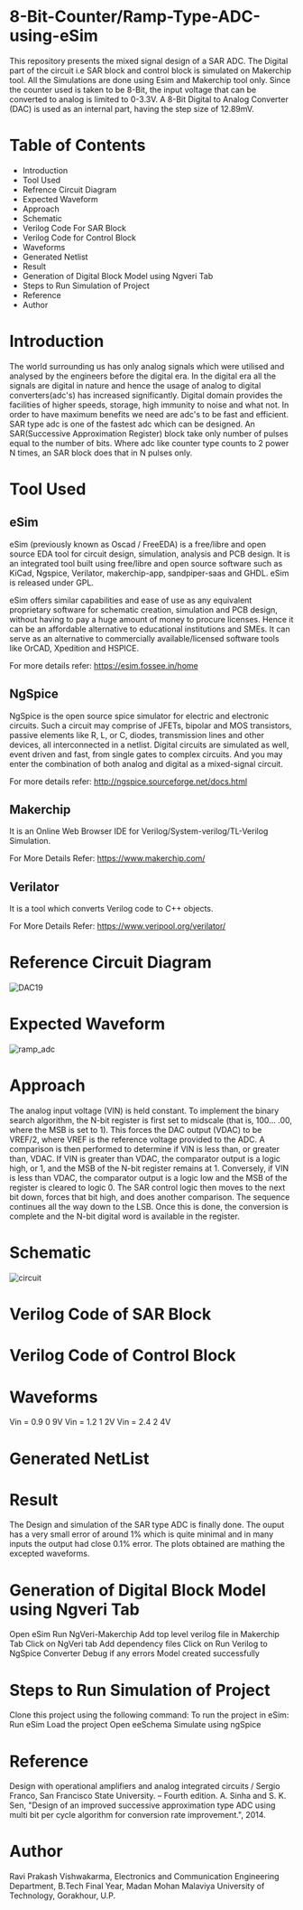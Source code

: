 # 8-Bit-Counter/Ramp-Type-ADC-using-eSim
This repository presents the mixed signal design of a SAR ADC. The Digital part of the circuit i.e SAR block and control block is simulated on Makerchip tool. All the Simulations are done using Esim and Makerchip tool only. Since the counter used is taken to be 8-Bit, the input voltage that can be converted to analog is limited to 0-3.3V. A 8-Bit Digital to Analog Converter (DAC) is used as an internal part, having the step size of 12.89mV.

# Table of Contents
- Introduction
- Tool Used
- Refrence Circuit Diagram
- Expected Waveform
- Approach
- Schematic
- Verilog Code For SAR Block
- Verilog Code for Control Block
- Waveforms
- Generated Netlist
- Result
- Generation of Digital Block Model using Ngveri Tab
- Steps to Run Simulation of Project
- Reference
- Author

# Introduction
The world surrounding us has only analog signals which were utilised and analysed by the engineers before the digital era. In the digital era all the signals are digital in nature and hence the usage of analog to digital converters(adc's) has increased significantly. Digital domain provides the facilities of higher speeds, storage, high immunity to noise and what not. In order to have maximum benefits we need are adc's to be fast and efficient. SAR type adc is one of the fastest adc which can be designed. An SAR(Successive Approximation Register) block take only number of pulses equal to the number of bits. Where adc like counter type counts to 2 power N times, an SAR block does that in N pulses only.

# Tool Used
## eSim
eSim (previously known as Oscad / FreeEDA) is a free/libre and open source EDA tool for circuit design, simulation, analysis and PCB design. It is an integrated tool built using free/libre and open source software such as KiCad, Ngspice, Verilator, makerchip-app, sandpiper-saas and GHDL. eSim is released under GPL.

eSim offers similar capabilities and ease of use as any equivalent proprietary software for schematic creation, simulation and PCB design, without having to pay a huge amount of money to procure licenses. Hence it can be an affordable alternative to educational institutions and SMEs. It can serve as an alternative to commercially available/licensed software tools like OrCAD, Xpedition and HSPICE.

For more details refer: https://esim.fossee.in/home

## NgSpice
NgSpice is the open source spice simulator for electric and electronic circuits. Such a circuit may comprise of JFETs, bipolar and MOS transistors, passive elements like R, L, or C, diodes, transmission lines and other devices, all interconnected in a netlist. Digital circuits are simulated as well, event driven and fast, from single gates to complex circuits. And you may enter the combination of both analog and digital as a mixed-signal circuit.

For more details refer: http://ngspice.sourceforge.net/docs.html

## Makerchip
It is an Online Web Browser IDE for Verilog/System-verilog/TL-Verilog Simulation.

For More Details Refer: https://www.makerchip.com/

## Verilator
It is a tool which converts Verilog code to C++ objects.

For More Details Refer: https://www.veripool.org/verilator/

# Reference Circuit Diagram
![DAC19](https://user-images.githubusercontent.com/65559674/194708634-57d9dacd-a0b3-4804-b79d-ef2f7fc82cbf.png)

# Expected Waveform
![ramp_adc](https://user-images.githubusercontent.com/65559674/194708654-d9d495e0-e7e3-4cf5-ac67-2bf5a848f248.PNG)

# Approach
The analog input voltage (VIN) is held constant. To implement the binary search algorithm, the N-bit register is first set to midscale (that is, 100... .00, where the MSB is set to 1). This forces the DAC output (VDAC) to be VREF/2, where VREF is the reference voltage provided to the ADC. A comparison is then performed to determine if VIN is less than, or greater than, VDAC. If VIN is greater than VDAC, the comparator output is a logic high, or 1, and the MSB of the N-bit register remains at 1. Conversely, if VIN is less than VDAC, the comparator output is a logic low and the MSB of the register is cleared to logic 0. The SAR control logic then moves to the next bit down, forces that bit high, and does another comparison. The sequence continues all the way down to the LSB. Once this is done, the conversion is complete and the N-bit digital word is available in the register.

# Schematic
![circuit](https://user-images.githubusercontent.com/65559674/194708697-1a59d02b-0420-496e-8ce9-78bced5669e6.jpg)

# Verilog Code of SAR Block
# Verilog Code of Control Block
# Waveforms
Vin = 0.9 0 9V
Vin = 1.2 1 2V
Vin = 2.4 2 4V
# Generated NetList
# Result
The Design and simulation of the SAR type ADC is finally done. The ouput has a very small error of around 1% which is quite minimal and in many inputs the output had close 0.1% error. The plots obtained are mathing the excepted waveforms.

# Generation of Digital Block Model using Ngveri Tab
Open eSim
Run NgVeri-Makerchip
Add top level verilog file in Makerchip Tab
Click on NgVeri tab
Add dependency files
Click on Run Verilog to NgSpice Converter
Debug if any errors
Model created successfully
# Steps to Run Simulation of Project
Clone this project using the following command:
To run the project in eSim:
Run eSim
Load the project
Open eeSchema
Simulate using ngSpice
# Reference
Design with operational amplifiers and analog integrated circuits / Sergio Franco, San Francisco State University. – Fourth edition.
A. Sinha and S. K. Sen, "Design of an improved successive approximation type ADC using multi bit per cycle algorithm for conversion rate improvement.", 2014.
# Author
Ravi Prakash Vishwakarma, Electronics and Communication Engineering Department, B.Tech Final Year, Madan Mohan Malaviya University of Technology, Gorakhour, U.P.
